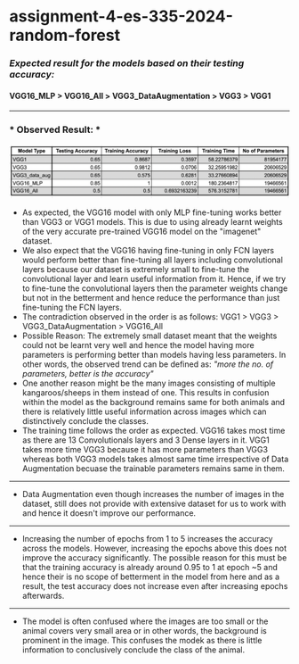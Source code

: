 # assignment-4-es-335-2024-random-forest

### *Expected result for the models based on their testing accuracy:*

#### VGG16_MLP > VGG16_All > VGG3_DataAugmentation > VGG3 > VGG1
---
### * Observed Result: *
![ComparingModels.png](ComparingModels.png)

- As expected, the VGG16 model with only MLP fine-tuning works better than VGG3 or VGG1 models. This is due to using already learnt weights of the very accurate pre-trained VGG16 model on the "imagenet" dataset.
- We also expect that the VGG16 having fine-tuning in only FCN layers would perform better than fine-tuning all layers including convolutional layers because our dataset is extremely small to fine-tune the convolutional layer and learn useful information from it. Hence, if we try to fine-tune the convolutional layers then the parameter weights change but not in the betterment and hence reduce the performance than just fine-tuning the FCN layers.
- The contradiction observed in the order is as follows: VGG1 > VGG3 > VGG3_DataAugmentation > VGG16_All
- Possible Reason: The extremely small dataset meant that the weights could not be learnt very well and hence the model having more parameters is performing better than models having less parameters. In other words, the observed trend can be defined as: *"more the no. of parameters, better is the accuracy"*
- One another reason might be the many images consisting of multiple kangaroos/sheeps in them instead of one. This results in confusion within the model as the background remains same for both animals and there is relatively little useful information across images which can distinctively conclude the classes. 
- The training time follows the order as expected. VGG16 takes most time as there are 13 Convolutionals layers and 3 Dense layers in it. VGG1 takes more time VGG3 because it has more parameters than VGG3 whereas both VGG3 models takes almost same time irrespective of Data Augmentation becuase the trainable parameters remains same in them.
---
- Data Augmentation even though increases the number of images in the dataset, still does not provide with extensive dataset for us to work with and hence it doesn't improve our performance.
---
- Increasing the number of epochs from 1 to 5 increases the accuracy across the models. However, increasing the epochs above this does not improve the accuracy significantly. The possible reason for this must be that the training accuracy is already around 0.95 to 1 at epoch ~5 and hence their is no scope of betterment in the model from here and as a result, the test accuracy does not increase even after increasing epochs afterwards.
---
- The model is often confused where the images are too small or the animal covers very small area or in other words, the background is prominent in the image. This confuses the modek as there is little information to conclusively conclude the class of the animal.
